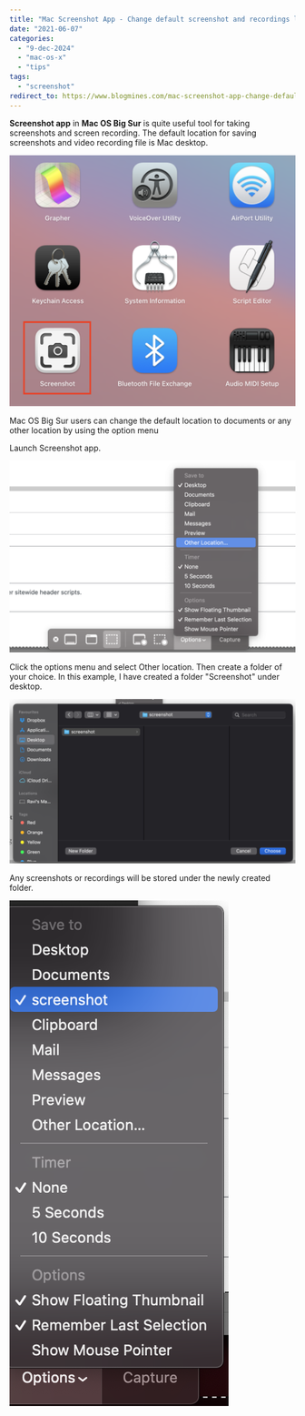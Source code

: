 ```yaml
---
title: "Mac Screenshot App - Change default screenshot and recordings location"
date: "2021-06-07"
categories: 
  - "9-dec-2024"
  - "mac-os-x"
  - "tips"
tags: 
  - "screenshot"
redirect_to: https://www.blogmines.com/mac-screenshot-app-change-default-screenshot-and-recordings-location/
---
```


**Screenshot app** in **Mac OS Big Sur** is quite useful tool for taking screenshots and screen recording. The default location for saving screenshots and video recording file is Mac desktop.

![](/assets/images/image-6-1024x897.png)

Mac OS Big Sur users can change the default location to documents or any other location by using the option menu

Launch Screenshot app.

![](/assets/images/image-7-1024x684.png)

Click the options menu and select Other location. Then create a folder of your choice. In this example, I have created a folder "Screenshot" under desktop.

![](/assets/images/image-9-1024x587.png)

Any screenshots or recordings will be stored under the newly created folder.

![](/assets/images/image-10.png)
